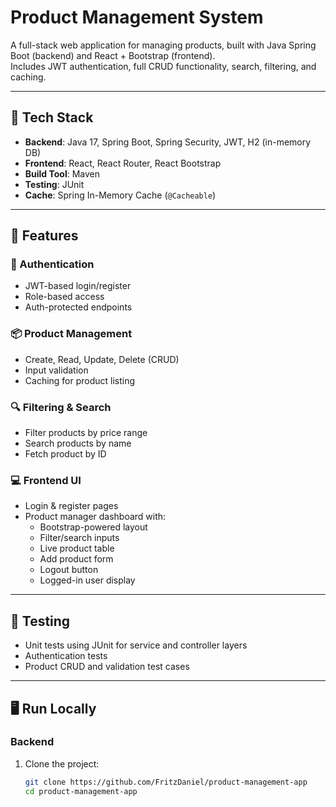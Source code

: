 # Product Management System

A full-stack web application for managing products, built with Java Spring Boot (backend) and React + Bootstrap (frontend).  
Includes JWT authentication, full CRUD functionality, search, filtering, and caching.

---

## 🔧 Tech Stack

- **Backend**: Java 17, Spring Boot, Spring Security, JWT, H2 (in-memory DB)
- **Frontend**: React, React Router, React Bootstrap
- **Build Tool**: Maven
- **Testing**: JUnit
- **Cache**: Spring In-Memory Cache (`@Cacheable`)

---

## 🚀 Features

### 🔐 Authentication
- JWT-based login/register
- Role-based access
- Auth-protected endpoints

### 📦 Product Management
- Create, Read, Update, Delete (CRUD)
- Input validation
- Caching for product listing

### 🔍 Filtering & Search
- Filter products by price range
- Search products by name
- Fetch product by ID

### 💻 Frontend UI
- Login & register pages
- Product manager dashboard with:
  - Bootstrap-powered layout
  - Filter/search inputs
  - Live product table
  - Add product form
  - Logout button
  - Logged-in user display

---

## 🧪 Testing

- Unit tests using JUnit for service and controller layers
- Authentication tests
- Product CRUD and validation test cases

---

## 🖥️ Run Locally

### Backend

1. Clone the project:
   ```bash
   git clone https://github.com/FritzDaniel/product-management-app
   cd product-management-app